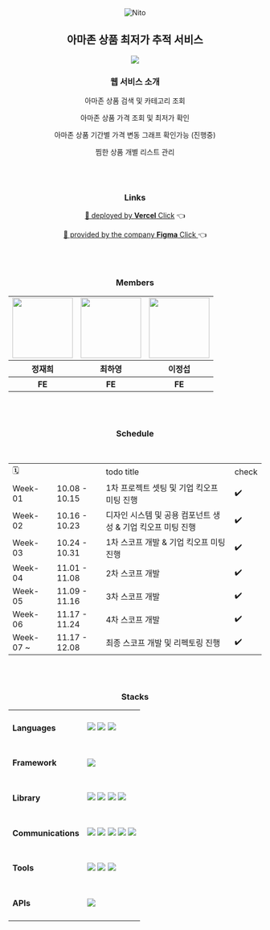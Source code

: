 <div align="center">

<img src="https://github.com/user-attachments/assets/7531af06-ac93-4add-a13c-0fa92eb667f7" alt="Nito" />

<h2>
아마존 상품 최저가 추적 서비스
</h2>

[<img src="https://img.shields.io/badge/프로젝트 기간-2024.10.08~2024.12.08-fab2ac?style=flat&logo=&logoColor=white" />]()

<h3>웹 서비스 소개</h3>
<p>아마존 상품 검색 및 카테고리 조회</p>
<p>아마존 상품 가격 조회 및 최저가 확인</p>
<p>아마존 상품 기간별 가격 변동 그래프 확인가능 (진행중) </p>
<p>찜한 상품 개별 리스트 관리</p>

</br>

<br />

<h3>Links</h3>

[🔗 deployed by **Vercel** Click](https://wowmazon.vercel.app/) 👈
</br>

[🔗 provided by the company **Figma** Click ](https://www.figma.com/design/1l1udC9yXth2FPUSjMLms0/NITO-%EC%9E%91%EC%97%85%EC%9A%A9?node-id=3266-13686&node-type=canvas&t=R96c3oWSzPPzDSuR-0) 👈

<br/>
<br/>

<h3>Members</h3>

<table align="center">
  <tr>
    <td>
      <a href="https://github.com/hee2323">
        <img src="https://avatars.githubusercontent.com/u/82365124?v=4" width="120px" height="120px"/>
      </a>  
    </td>
    <td>
      <a href="https://github.com/hayoung78">
        <img src="https://github.com/mobi-projects/yeogi-client/assets/134191817/3385ed36-d314-4f90-bcc2-682abd11da61" width="120px" height="120px"/>
      </a>  
    </td>
    <td>
      <a href="https://github.com/ljs614">
        <img src="https://avatars.githubusercontent.com/u/52243924?v=4" width="120px" height="120px"/>
      </a>  
    </td>
  </tr>
  <tr>
    <th>
      정재희
    </th>
    <th>
      최하영
    </th>
    <th>
      이정섭
    </th>
  </tr>
  <tr>
    <th>
        FE
    </th>
    <th>
        FE
    </th>
    <th>
        FE
    </th>
  </tr>
</table>

<br />
<br />

<h3>Schedule</h3>

<br />

<table>
  <tr>
    <td colspan="2"> 🗓️ </td>
    <td>todo title</td>
    <td>check</td>
  </tr>
  <tr>
    <td>Week-01</td>
    <td>10.08 - 10.15 </td>
    <td>1차 프로젝트 셋팅 및 기업 킥오프 미팅 진행</td>
    <td>✔️</td>
  </tr>
  <tr>
    <td>Week-02</td>
    <td>10.16 - 10.23 </td>
    <td>디자인 시스템 및 공용 컴포넌트 생성 & 기업 킥오프 미팅 진행</td>
    <td>✔️</td>
  </tr>

  <tr>
    <td>Week-03</td>
    <td>10.24 - 10.31 </td>
    <td>1차 스코프 개발 & 기업 킥오프 미팅 진행 </td>
    <td>✔️</td>
  </tr>
  <tr>
    <td>Week-04</td>
    <td>11.01 - 11.08 </td>
    <td>2차 스코프 개발 </td>
    <td>✔️</td>
  </tr>
  <tr>
    <td>Week-05</td>
    <td>11.09 - 11.16</td>
    <td>3차 스코프 개발</td>
    <td>✔️</td>
  </tr>
  <tr>
    <td>Week-06</td>
    <td>11.17 - 11.24</td>
    <td>4차 스코프 개발</td>
    <td>✔️</td>
  </tr>
    <tr>
    <td>Week-07 ~ </td>
    <td>11.17 - 12.08</td>
    <td>최종 스코프 개발 및 리펙토링 진행</td>
    <td>✔️</td>
  </tr>
</table>
</body>

<br/>
<br/>

<h3>Stacks</h3>

<table>
  <tr>
    <td><h4>Languages</h4></td>
    <td>
      <img src="https://img.shields.io/badge/HTML5-E34F26?style=flat-square&logo=html5&logoColor=white">
      <img src="https://img.shields.io/badge/CSS3-1572B6?style=flat-square&logo=css3&logoColor=white">
      <img src="https://img.shields.io/badge/TypeScript-3178C6?style=flat-square&logo=typescript&logoColor=white">
    </td>
  </tr>
  <tr>
    <td><h4>Framework</h4></td>
    <td>
      <img src="https://img.shields.io/badge/next.js-000?style=flat-square&logo=next.js&logoColor=white">
    </td>
  </tr>
  <tr>
    <td><h4>Library</h4></td>
    <td>
      <img src="https://img.shields.io/badge/nextUI-000?style=flat-square&logo=nextui&logoColor=white">
      <img src="https://img.shields.io/badge/tailwindcss-06B6D4?style=flat-square&logo=tailwindcss&logoColor=white">
      <img src="https://img.shields.io/badge/react-3E67B1?style=flat-square&logo=react&logoColor=white">
      <img src="https://img.shields.io/badge/reactquery-FF4154?style=flat-square&logo=reactquery&logoColor=white">
    </td>
  </tr>
  <tr>
    <td><h4>Communications</h4></td>
    <td>
      <img src="https://img.shields.io/badge/GitHub-000000?style=flat-square&logo=github&logoColor=white">
      <img src="https://img.shields.io/badge/discord-5865F2?style=flat-square&logo=discord&logoColor=white">
      <img src="https://img.shields.io/badge/jira-0052CC?style=flat-square&logo=jira&logoColor=white">
      <img src="https://img.shields.io/badge/notion-000000?style=flat-square&logo=notion&logoColor=white">
      <img src="https://img.shields.io/badge/zep-8067ff?style=flat-square&logo=openzeppelin&logoColor=white">
      
  </tr>
  <tr>
    <td><h4>Tools</h4></td>
    <td>
      <img src="https://img.shields.io/badge/figma-F24E1E?style=flat-square&logo=figma&logoColor=white"> 
      <img src="https://img.shields.io/badge/Visual%20Studio%20Code-007ACC?style=flat-square&logo=Visual%20Studio%20Code&logoColor=white">
      <img src="https://img.shields.io/badge/NPM-CB3837?style=flat-square&logo=npm&logoColor=white">
    </td>
  </tr>
  <tr>
    <td><h4>APIs</h4></td>
    <td>
      <img src="https://img.shields.io/badge/똑똑한 개발자 Nito-4850FF?style=flat&logo=&logoColor=white"/>
    </td>
  </tr>
</table>
